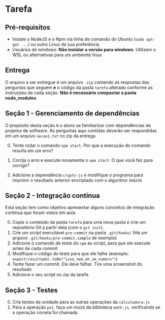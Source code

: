 # Tarefa


## Pré-requisitos
- Instale o NodeJS e o Npm via linha de comando do Ubuntu (`sudo apt-get ...`) ou outro Linux de sua preferência
- Usuários de windows: **Não instalar a versão para windows**. Utilizem o WSL ou alternativas para um ambiente linux

## Entrega

O arquivo a ser entregue é um arquivo `.zip` contendo as respostas das perguntas que seguem **e** o código da pasta `tarefa` alterado conforme as instruções de cada seção. **Não é necessário compactar a pasta node_modules**.

## Seção 1 - Gerenciamento de dependências

O propósito desta seção é o aluno se familiarizar com dependências de projetos de software. As perguntas aqui contidas deverão ser respondidas em um arquivo `secao1.txt` no zip da entrega.

0. Tente rodar o comando `npm start`. Por que a execução do comando resulta em um erro?

1. Corrija o erro e execute novamente o `npm start`. O que você fez para corrigir?
2. Adicione a dependência `crypto-js` e modifique o programa para imprimir o resultado anterior encriptado com o algoritmo `SHA256`

## Seção 2 - Integração contínua

Esta seção tem como objetivo apresentar alguns conceitos de integração contínua que foram vistos em aula. 

0. Copie o conteúdo da pasta `tarefa` para uma nova pasta e crie um repositório Git a partir dela (com o `git init`).
1. Crie um script executável `pre-commit` na pasta `.git/hooks/` (Há um arquivo `.git/hooks/pre-commit.sample` de exemplo)
2. Adicione o comando de teste do `npm` ao script, para que ele execute antes de cada commit
3. Modifique o código do teste para que ele falhe (exemplo: `expect(resultado).toBe("isso_nem_eh_um_numero")`)
4. Tente fazer um commit. Ele deve falhar. Tire uma screenshot do resultado
5. Adicione o seu script no zip da tarefa

## Seção 3 - Testes

0. Crie testes de unidade para as outras operações da `calculadora.js`
1. Para a operação `pot`, faça um mock da biblioteca `math.js`, verificando se a operação correta foi chamada


